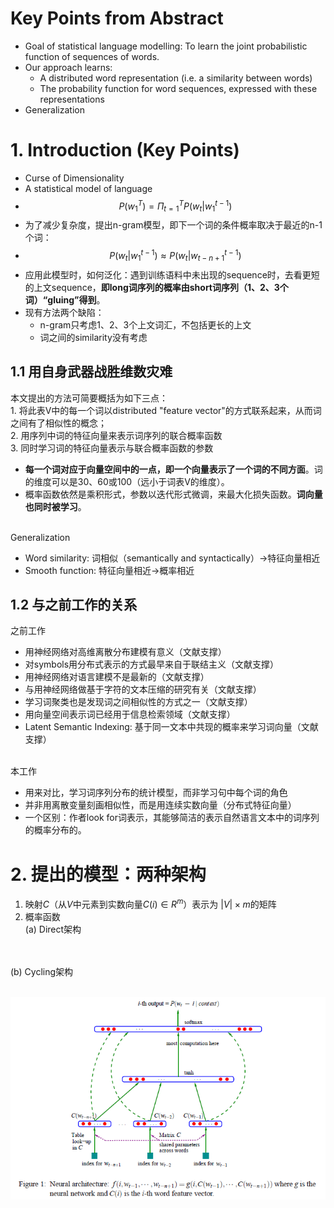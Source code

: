 # Key Points from Abstract
- Goal of statistical language modelling: To learn the joint probabilistic function of sequences of words.
- Our approach learns:
  - A distributed word representation (i.e. a similarity between words)
  - The probability function for word sequences, expressed with these representations
- Generalization
# 1. Introduction (Key Points)
- Curse of Dimensionality
- A statistical model of language
- $$P(w^T_1)=\Pi^T_{t=1}P(w_t|w^{t-1}_1)$$
- 为了减少复杂度，提出n-gram模型，即下一个词的条件概率取决于最近的n-1个词：
- $$P(w_t|w^{t-1}_1) \approx P(w_t|w^{t-1}_{t-n+1})$$
- 应用此模型时，如何泛化：遇到训练语料中未出现的sequence时，去看更短的上文sequence，__即long词序列的概率由short词序列（1、2、3个词）“gluing”得到__。
- 现有方法两个缺陷：
  - n-gram只考虑1、2、3个上文词汇，不包括更长的上文
  - 词之间的similarity没有考虑
## 1.1 用自身武器战胜维数灾难
本文提出的方法可简要概括为如下三点：
<br>1. 将此表V中的每一个词以distributed "feature vector"的方式联系起来，从而词之间有了相似性的概念；
<br>2. 用序列中词的特征向量来表示词序列的联合概率函数
<br>3. 同时学习词的特征向量表示与联合概率函数的参数
- __每一个词对应于向量空间中的一点，即一个向量表示了一个词的不同方面__。词的维度可以是30、60或100（远小于词表V的维度）。
- 概率函数依然是乘积形式，参数以迭代形式微调，来最大化损失函数。__词向量也同时被学习__。

<br>Generalization
- Word similarity: 词相似（semantically and syntactically）->特征向量相近
- Smooth function: 特征向量相近->概率相近
## 1.2 与之前工作的关系
之前工作
- 用神经网络对高维离散分布建模有意义（文献支撑）
- 对symbols用分布式表示的方式最早来自于联结主义（文献支撑）
- 用神经网络对语言建模不是最新的（文献支撑）
- 与用神经网络做基于字符的文本压缩的研究有关（文献支撑）
- 学习词聚类也是发现词之间相似性的方式之一（文献支撑）
- 用向量空间表示词已经用于信息检索领域（文献支撑）
- Latent Semantic Indexing: 基于同一文本中共现的概率来学习词向量（文献支撑）

<br>本工作
- 用来对比，学习词序列分布的统计模型，而非学习句中每个词的角色
- 并非用离散变量刻画相似性，而是用连续实数向量（分布式特征向量）
- 一个区别：作者look for词表示，其能够简洁的表示自然语言文本中的词序列的概率分布的。
# 2. 提出的模型：两种架构
1. 映射$C$（从$V$中元素到实数向量$C(i) \in R^m$）表示为 $|V| \times m$的矩阵
2. 概率函数
<br>(a) Direct架构
<br>
<br>(b) Cycling架构

<br>![Neural_Archietecture](imgs/network_architecture.jpg)
